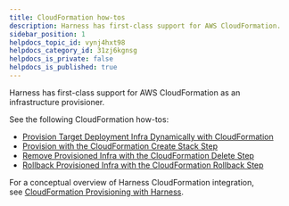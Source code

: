 ```yaml
---
title: CloudFormation how-tos
description: Harness has first-class support for AWS CloudFormation.
sidebar_position: 1
helpdocs_topic_id: vynj4hxt98
helpdocs_category_id: 31zj6kgnsg
helpdocs_is_private: false
helpdocs_is_published: true
---
```


Harness has first-class support for AWS CloudFormation as an infrastructure provisioner.

See the following CloudFormation how-tos:

* [Provision Target Deployment Infra Dynamically with CloudFormation](/docs/continuous-delivery/cd-infrastructure/cloudformation-infra/provision-target-deployment-infra-dynamically-with-cloud-formation)
* [Provision with the CloudFormation Create Stack Step](/docs/continuous-delivery/cd-infrastructure/cloudformation-infra/provision-with-the-cloud-formation-create-stack-step)
* [Remove Provisioned Infra with the CloudFormation Delete Step](/docs/continuous-delivery/cd-infrastructure/cloudformation-infra/remove-provisioned-infra-with-the-cloud-formation-delete-step)
* [Rollback Provisioned Infra with the CloudFormation Rollback Step](/docs/continuous-delivery/cd-infrastructure/cloudformation-infra/rollback-provisioned-infra-with-the-cloud-formation-rollback-step)

For a conceptual overview of Harness CloudFormation integration, see [CloudFormation Provisioning with Harness](/docs/continuous-delivery/cd-infrastructure/cloudformation-infra/cloud-formation-provisioning-with-harness).

